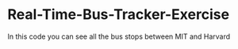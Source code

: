 # Real-Time-Bus-Tracker-Exercise
In this code you can see all the bus stops between MIT and Harvard
